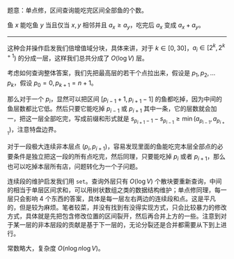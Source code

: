 题意：单点修，区间查询能吃完区间全部鱼的个数。

鱼 $x$ 能吃鱼 $y$ 当且仅当 $x,y$ 相邻并且 $a_x\ge a_y$，吃完后 $a_x$ 变成 $a_x+a_y$。

---

这种合并操作启发我们倍增值域分块，具体来讲，对于 $k\in[0,30]$，$a_i\in[2^k,2^{k+1})$ 的分成一层，这样我们总共分成了 $O(\log V)$ 层。

考虑如何查询整体答案，我们先把最高层的若干个点拉出来，假设是 $p_1,p_2,\dots p_k$，假设 $p_0=0,p_{k+1}=n+1$。

那么对于一个 $p_i$，显然可以把区间 $[p_{i-1}+1,p_{i+1}-1]$ 的鱼都吃掉，因为中间的鱼层数都比它低。然后只要它能吃掉 $p_{i-1}$ 或 $p_{i+1}$ 其中一条，它的层数就会加一，把这一层全部吃完，写成前缀和形式就是 $s_{p_{i+1}-1}-s_{p_{i-1}}\ge \min(a_{p_{i-1}},a_{p_{i+1}})$，注意特盘边界。

对于一段极大连续非本层点 $(p_i,p_{i+1})$，容易发现里面的鱼能吃完本层全部点的必要条件是独立把这一段的所有点吃完，然后同理，只要能吃掉 $p_i$ 或者 $p_{i+1}$，那么也可以吃掉本层所有店，问题转化为一个子问题。

连续段的维护启发我们用 `set`。查询外层只有 $O(\log V)$ 个散块要重新查询，中间的相当于单层区间求和，可以用树状数组之类的数据结构维护；单点修同理，每一层只会影响 $4$ 个东西的答案，具体是每一层左右两边的连续段和点。这是平凡的，但是较为麻烦。笔者较菜，并没有找到有没得实现方式，只会比较暴力的修改方式，具体就是先把包含修改位置的区间裂开，然后再合并上方的一些。注意到对于某一层的非本层段的贡献是基于下一层的，无论分裂还是合并都需要从下到上进行。

常数略大，复杂度 $O(n\log n\log V)$。

